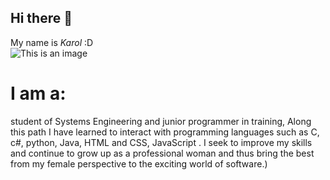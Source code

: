 ## Hi there 👋

My name is *Karol* :D  
![This is an image](https://scontent-bog1-1.xx.fbcdn.net/v/t39.30808-6/313058166_10226867230843412_78944695854621884_n.jpg?_nc_cat=107&ccb=1-7&_nc_sid=730e14&_nc_ohc=n52DORAqKccAX_qbs3d&_nc_ht=scontent-bog1-1.xx&oh=00_AfA2xga1e2nts3F5c8Fe5yD5tgiLAIB7fHRhNiNzS5oZ9A&oe=63812021)
# I am a:
student of Systems Engineering and
junior programmer in training,
Along this path I have learned to interact with
programming languages such as C, c#, python, Java, HTML and CSS, JavaScript .
I seek to improve my skills and continue to grow up as a professional woman
and thus bring the best from my female perspective to the exciting world of software.)
